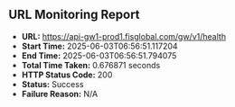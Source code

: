 ## URL Monitoring Report

- **URL:** https://api-gw1-prod1.fisglobal.com/gw/v1/health
- **Start Time:** 2025-06-03T06:56:51.117204
- **End Time:** 2025-06-03T06:56:51.794075
- **Total Time Taken:** 0.676871 seconds
- **HTTP Status Code:** 200
- **Status:** Success
- **Failure Reason:** N/A

